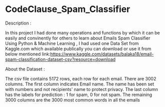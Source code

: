 # CodeClause_Spam_Classifier

Description :

In this project I had done many operations and functions by which it can be easily and convinently for others to learn about Emails Spam Classifier Using Python & Machine Learning ,
I had used one Data Set from Kaggle.com which available publically you can download or use it from below mentioned link:https://www.kaggle.com/datasets/balaka18/email-spam-classification-dataset-csv?resource=download

About the Dataset :

The csv file contains 5172 rows, each row for each email. There are 3002 columns. The first column indicates Email name. The name has been set with numbers and not recipients' name to protect privacy. The last column has the labels for prediction : 1 for spam, 0 for not spam. The remaining 3000 columns are the 3000 most common words in all the emails
